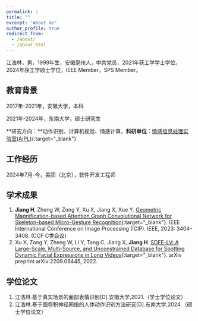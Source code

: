 ```yaml
---
permalink: /
title: ""
excerpt: "About me"
author_profile: true
redirect_from: 
  - /about/
  - /about.html
---
```


江浩林，男，1999年生，安徽亳州人，中共党员，2021年获工学学士学位，2024年获工学硕士学位，IEEE Member，SPS Member。

教育背景
------

2017年-2021年，安徽大学，本科

2021年-2024年，东南大学，硕士研究生

**研究方向：**动作识别、计算机视觉、情感计算，**科研单位：**[情感信息处理实验室(AIPL)](https://aip.seu.edu.cn/){:target="_blank"}

工作经历
------
2024年7月-今，美团（北京），软件开发工程师 

学术成果
------
1. **Jiang H**, Zheng W, Zong Y, Xu X, Jiang X, Xue Y. [Geometric Magnification-based Attention Graph Convolutional Network for Skeleton-based Micro-Gesture Recognition](https://ieeexplore.ieee.org/abstract/document/10222125){:target="_blank"}. IEEE International Conference on Image Processing (ICIP). IEEE, 2023: 3404-3408. (CCF C类会议)
2. Xu X, Zong Y, Zheng W, Li Y, Tang C, Jiang X, **Jiang H**. [SDFE-LV: A Large-Scale, Multi-Source, and Unconstrained Database for Spotting Dynamic Facial Expressions in Long Videos](https://arxiv.org/abs/2209.08445){:target="_blank"}. arXiv preprint arXiv:2209.08445, 2022.

学位论文
------
1. 江浩林.基于真实场景的面部表情识别[D].安徽大学,2021.（学士学位论文）
2. 江浩林.基于图卷积神经网络的人体动作识别方法研究[D].东南大学,2024.（硕士学位论文）
